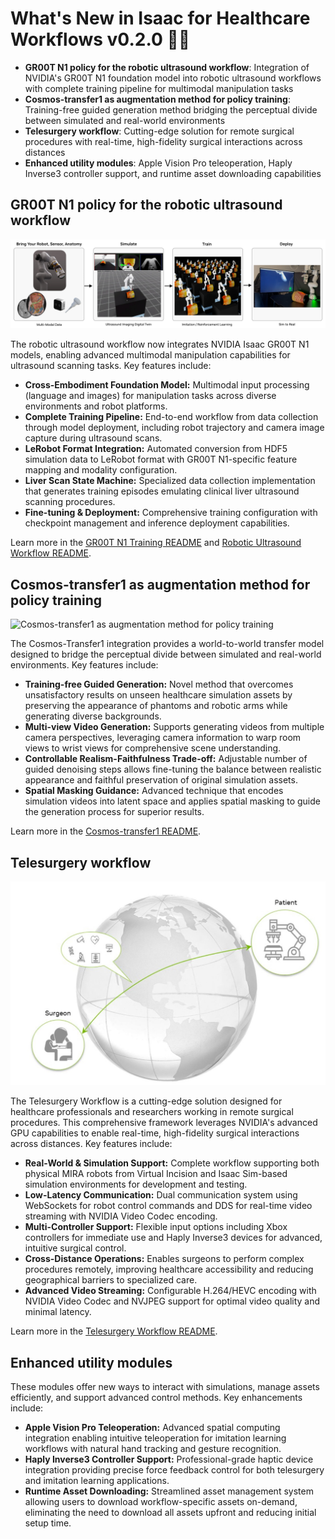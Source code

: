 # What's New in Isaac for Healthcare Workflows v0.2.0 🎉🎉

- **GR00T N1 policy for the robotic ultrasound workflow**: Integration of NVIDIA's GR00T N1 foundation model into robotic ultrasound workflows with complete training pipeline for multimodal manipulation tasks
- **Cosmos-transfer1 as augmentation method for policy training**: Training-free guided generation method bridging the perceptual divide between simulated and real-world environments
- **Telesurgery workflow**: Cutting-edge solution for remote surgical procedures with real-time, high-fidelity surgical interactions across distances
- **Enhanced utility modules**: Apple Vision Pro teleoperation, Haply Inverse3 controller support, and runtime asset downloading capabilities

## GR00T N1 policy for the robotic ultrasound workflow

![GR00T N1 policy for the robotic ultrasound workflow](../source/robotic_us_workflow.jpg)

The robotic ultrasound workflow now integrates NVIDIA Isaac GR00T N1 models, enabling advanced multimodal manipulation capabilities for ultrasound scanning tasks. Key features include:

*   **Cross-Embodiment Foundation Model:** Multimodal input processing (language and images) for manipulation tasks across diverse environments and robot platforms.
*   **Complete Training Pipeline:** End-to-end workflow from data collection through model deployment, including robot trajectory and camera image capture during ultrasound scans.
*   **LeRobot Format Integration:** Automated conversion from HDF5 simulation data to LeRobot format with GR00T N1-specific feature mapping and modality configuration.
*   **Liver Scan State Machine:** Specialized data collection implementation that generates training episodes emulating clinical liver ultrasound scanning procedures.
*   **Fine-tuning & Deployment:** Comprehensive training configuration with checkpoint management and inference deployment capabilities.

Learn more in the [GR00T N1 Training README](../../workflows/robotic_ultrasound/scripts/training/gr00t_n1/README.md) and [Robotic Ultrasound Workflow README](../../workflows/robotic_ultrasound/README.md).

## Cosmos-transfer1 as augmentation method for policy training

![Cosmos-transfer1 as augmentation method for policy training](../source/cosmos_transfer_result.png)

The Cosmos-Transfer1 integration provides a world-to-world transfer model designed to bridge the perceptual divide between simulated and real-world environments. Key features include:

*   **Training-free Guided Generation:** Novel method that overcomes unsatisfactory results on unseen healthcare simulation assets by preserving the appearance of phantoms and robotic arms while generating diverse backgrounds.
*   **Multi-view Video Generation:** Supports generating videos from multiple camera perspectives, leveraging camera information to warp room views to wrist views for comprehensive scene understanding.
*   **Controllable Realism-Faithfulness Trade-off:** Adjustable number of guided denoising steps allows fine-tuning the balance between realistic appearance and faithful preservation of original simulation assets.
*   **Spatial Masking Guidance:** Advanced technique that encodes simulation videos into latent space and applies spatial masking to guide the generation process for superior results.

Learn more in the [Cosmos-transfer1 README](../../workflows/robotic_ultrasound/scripts/simulation/environments/cosmos_transfer1/README.md).

## Telesurgery workflow

![Telesurgery Workflow](../source/telesurgery_workflow.jpg)

The Telesurgery Workflow is a cutting-edge solution designed for healthcare professionals and researchers working in remote surgical procedures. This comprehensive framework leverages NVIDIA's advanced GPU capabilities to enable real-time, high-fidelity surgical interactions across distances. Key features include:

*   **Real-World & Simulation Support:** Complete workflow supporting both physical MIRA robots from Virtual Incision and Isaac Sim-based simulation environments for development and testing.
*   **Low-Latency Communication:** Dual communication system using WebSockets for robot control commands and DDS for real-time video streaming with NVIDIA Video Codec encoding.
*   **Multi-Controller Support:** Flexible input options including Xbox controllers for immediate use and Haply Inverse3 devices for advanced, intuitive surgical control.
*   **Cross-Distance Operations:** Enables surgeons to perform complex procedures remotely, improving healthcare accessibility and reducing geographical barriers to specialized care.
*   **Advanced Video Streaming:** Configurable H.264/HEVC encoding with NVIDIA Video Codec and NVJPEG support for optimal video quality and minimal latency.

Learn more in the [Telesurgery Workflow README](../../workflows/telesurgery/README.md).

## Enhanced utility modules

These modules offer new ways to interact with simulations, manage assets efficiently, and support advanced control methods. Key enhancements include:

*   **Apple Vision Pro Teleoperation:** Advanced spatial computing integration enabling intuitive teleoperation for imitation learning workflows with natural hand tracking and gesture recognition.
*   **Haply Inverse3 Controller Support:** Professional-grade haptic device integration providing precise force feedback control for both telesurgery and imitation learning applications.
*   **Runtime Asset Downloading:** Streamlined asset management system allowing users to download workflow-specific assets on-demand, eliminating the need to download all assets upfront and reducing initial setup time.
